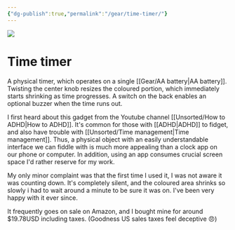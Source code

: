 ```yaml
---
{"dg-publish":true,"permalink":"/gear/time-timer/"}
---
```


![](https://m.media-amazon.com/images/I/711vrQPS8eL._SL1500_.jpg)

# Time timer

A physical timer, which operates on a single [[Gear/AA battery\|AA battery]]. Twisting the center knob resizes the coloured portion, which immediately starts shrinking as time progresses. A switch on the back enables an optional buzzer when the time runs out.

I first heard about this gadget from the Youtube channel [[Unsorted/How to ADHD\|How to ADHD]]. It's common for those  with [[ADHD\|ADHD]] to fidget, and also have trouble with [[Unsorted/Time management\|Time management]]. Thus, a physical object with an easily understandable interface we can fiddle with is much more appealing than a clock app on our phone or computer. In addition, using an app consumes crucial screen space I'd rather reserve for my work.

My only minor complaint was that the first time I used it, I was not aware it was counting down. It's completely silent, and the coloured area shrinks so slowly i had to wait around a minute to be sure it was on. I've been very happy with it ever since.

It frequently goes on sale on Amazon, and I bought mine for around $19.78USD including taxes. (Goodness US sales taxes feel deceptive 😠)
